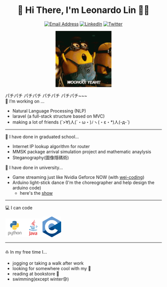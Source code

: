 <h1 align="center">🐰 Hi There, I'm Leonardo Lin 👋🏻</h1>

<p align="center">
    <a href="mailto:hua10155174@gmail.com"
        ><img src="https://img.shields.io/badge/Email-hua10155174%40gmail.com-blue?logo=gmail&logoColor=white" alt="Email Address"
    /></a>
    <a href="https://www.linkedin.com/in/zih-an-lin-70a6b624a/"
        ><img src="https://img.shields.io/badge/LinkedIn-Leonardo%20Lin-blue?logo=linkedin&logoColor=white" alt="LinkedIn"
    /></a>
    <a href="https://twitter.com/leonardolin1014"
        ><img src="https://img.shields.io/badge/Twitter-leonardolin1014-blue?logo=twitter&logoColor=white" alt="Twitter"
    /></a>
    
</p>
<p align ="center">
<img src="minnion.gif" width="180">
</p>
パチパチ パチパチ パチパチ パチパチ~~~ </br>
🔭 I’m working on ... 

- Natural Language Processing (NLP)
- laravel (a full-stack structure based on MVC)
- making a lot of friends (´>∀)人(´・ω・)ﾉヽ(・ε・*)人(-д-`)
 
---

:book: I have done in graduated school...

- Internet IP lookup algorithm for router 
- MMSK package arrival simulation project and mathematic anaylysis
- Steganography(圖像隱碼術)

:school: I have done in university...

- Game streaming just like Nvidia Geforce NOW (with [wei-coding](https://github.com/wei-coding))
- Arduino light-stick dance (I'm the choreographer and help design the arduino code)
    - here's the [show](https://drive.google.com/file/d/18h447xkdNfy-bYEVdwh9xyHIVTKvBEoJ/view?usp=sharing)

---

:computer: I can code
<p><a> <img src="Python-Logo.png" width="60"><img src="Java_logo.png" width="60"><img src="C_lan-logo.png" width="60"></a>
</p>

---

:sailboat: In my free time I...

- jogging or taking a walk after work
- looking for somewhere cool with my :motor_scooter: 
- reading at bookstore :book: 
- swimming(except winter:cold_sweat:) 







